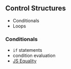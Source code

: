 ## Control Structures
* Conditionals
* Loops

### Conditionals
* `if` statements
* condition evaluation
* [JS Equality](https://dorey.github.io/JavaScript-Equality-Table/)